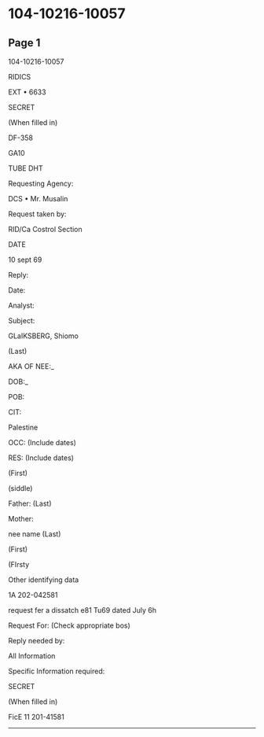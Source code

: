 # 104-10216-10057

## Page 1

104-10216-10057

RIDICS

EXT • 6633

SECRET

(When filled in)

DF-358

GA10

TUBE DHT

Requesting Agency:

DCS • Mr. Musalin

Request taken by:

RID/Ca Costrol Section

DATE

10 sept 69

Reply:

Date:

Analyst:

Subject:

GLaIKSBERG, Shiomo

(Last)

AKA OF NEE:_

DOB:_

POB:

CIT:

Palestine

OCC: (Include dates)

RES: (Include dates)

(First)

(siddle)

Father: (Last)

Mother:

nee name (Last)

(First)

(FIrsty

Other identifying data

1A 202-042581

request fer a dissatch e81 Tu69 dated July 6h

Request For: (Check appropriate bos)

Reply needed by:

All Information

Specific Information required:

SECRET

(When filled in)

FicE 11 201-41581

---

